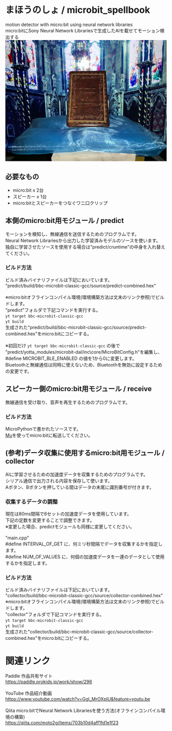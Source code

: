 # まほうのしょ / microbit_spellbook
motion detector with micro:bit using neural network libraries<br>
micro:bitにSony Neural Network Librariesで生成したAIを載せてモーション検出する<br>
![top-page](https://raw.githubusercontent.com/moto2g/microbit_spellbook/image/microbit_spellbook.jpg)


## 必要なもの
- micro:bit x 2台
- スピーカー x 1台
- micro:bitとスピーカーをつなぐワニ口クリップ

## 本側のmicro:bit用モジュール / predict
モーションを検知し、無線通信を送信するためのプログラムです。<br>
Neural Network Librariesから出力した学習済みモデルのソースを使います。<br>
独自に学習させたソースを使用する場合は"predict/cruntime"の中身を入れ替えてください。<br>


### ビルド方法
ビルド済みバイナリファイルは下記においています。<br>
"predict/build/bbc-microbit-classic-gcc/source/predict-combined.hex"<br>
<br>
※micro:bitオフラインコンパイル環境(環境構築方法は文末のリンク参照)でビルドします。<br>
"predict"フォルダで下記コマンドを実行する。<br>
`yt target bbc-microbit-classic-gcc`<br>
`yt build`<br>
生成された"predict/build/bbc-microbit-classic-gcc/source/predict-combined.hex"をmicro:bitにコピーする。<br>
<br>
※初回だけ `yt target bbc-microbit-classic-gcc` の後で<br>
"predict/yotta_modules/microbit-dal/inc\core/MicroBitConfig.h"を編集し、<br>
#define MICROBIT_BLE_ENABLED の値を1から0に変更します。<br>
Bluetoothと無線通信は同時に使えないため、Bluetoothを無効に設定するための変更です。<br>

## スピーカー側のmicro:bit用モジュール / receive
無線通信を受け取り、音声を再生するためのプログラムです。<br>

### ビルド方法
MicroPythonで書かれたソースです。<br>
[Mu](https://codewith.mu/)を使ってmicro:bitに転送してください。<br>


## (参考)データ収集に使用するmicro:bit用モジュール / collector
AIに学習させるための加速度データを収集するためのプログラムです。<br>
シリアル通信で出力される内容を保存して使います。<br>
Aボタン、Bボタンを押している間はデータの末尾に識別番号が付きます。<br>

### 収集するデータの調整
現在は80ms間隔で6セットの加速度データを使用しています。<br>
下記の定数を変更することで調整できます。<br>
※変更した場合、predictモジュールも同様に変更してください。<br>
<br>
"main.cpp"<br>
#define INTERVAL_OF_GET に、何ミリ秒間隔でデータを収集するかを指定します。<br>
#define NUM_OF_VALUES に、何個の加速度データを一連のデータとして使用するかを指定します。<br>

### ビルド方法
ビルド済みバイナリファイルは下記においています。<br>
"collector/build/bbc-microbit-classic-gcc/source/collector-combined.hex"
<br>
※micro:bitオフラインコンパイル環境(環境構築方法は文末のリンク参照)でビルドします。<br>
"collector"フォルダで下記コマンドを実行する。<br>
`yt target bbc-microbit-classic-gcc`<br>
`yt build`<br>
生成された"collector/build/bbc-microbit-classic-gcc/source/collector-combined.hex"をmicro:bitにコピーする。<br>

# 関連リンク
Paddle 作品共有サイト<br>
https://paddle.prokids.jp/work/show/296<br>
<br>
YouTube 作品紹介動画<br>
https://www.youtube.com/watch?v=Ggl_MrOXplU&feature=youtu.be<br>
<br>
Qiita micro:bitでNeural Network Librariesを使う方法(オフラインコンパイル環境の構築)<br>
https://qiita.com/moto2g/items/703b10d4aff1fd1e1f23<br>
